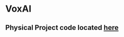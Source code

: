 # VoxAI 

## Physical Project code located [here](https://github.com/aidanandrews22/VoxAI-physical)
